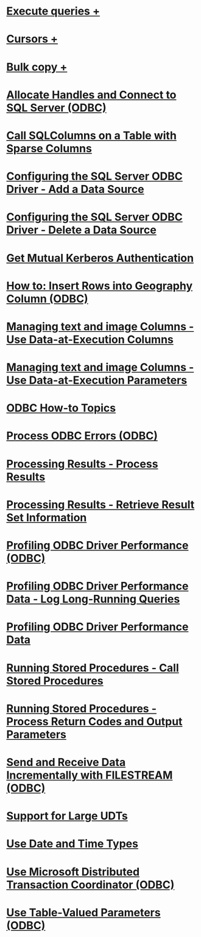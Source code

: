# [Execute queries +](../../relational-databases/native-client-odbc-how-to/execute-queries/index.md?toc=%2fsql%2frelational-databases%2fnative-client-odbc-how-to%2fexecute-queries%2ftoc.json)
# [Cursors +](../../relational-databases/native-client-odbc-how-to/cursors/index.md?toc=%2fsql%2frelational-databases%2fnative-client-odbc-how-to%2fcursors%2ftoc.json)
# [Bulk copy +](../../relational-databases/native-client-odbc-how-to/bulk-copy/index.md?toc=%2fsql%2frelational-databases%2fnative-client-odbc-how-to%2fbulk-copy%2ftoc.json)
# [Allocate Handles and Connect to SQL Server (ODBC)](allocate-handles-and-connect-to-sql-server-odbc.md)
# [Call SQLColumns on a Table with Sparse Columns](call-sqlcolumns-on-a-table-with-sparse-columns.md)
# [Configuring the SQL Server ODBC Driver - Add a Data Source](configuring-the-sql-server-odbc-driver-add-a-data-source.md)
# [Configuring the SQL Server ODBC Driver - Delete a Data Source](configuring-the-sql-server-odbc-driver-delete-a-data-source.md)
# [Get Mutual Kerberos Authentication](get-mutual-kerberos-authentication.md)
# [How to: Insert Rows into Geography Column (ODBC)](how-to-insert-rows-into-geography-column-odbc.md)
# [Managing text and image Columns - Use Data-at-Execution Columns](managing-text-and-image-columns-use-data-at-execution-columns.md)
# [Managing text and image Columns - Use Data-at-Execution Parameters](managing-text-and-image-columns-use-data-at-execution-parameters.md)
# [ODBC How-to Topics](odbc-how-to-topics.md)
# [Process ODBC Errors (ODBC)](process-odbc-errors-odbc.md)
# [Processing Results - Process Results](processing-results-process-results.md)
# [Processing Results - Retrieve Result Set Information](processing-results-retrieve-result-set-information.md)
# [Profiling ODBC Driver Performance (ODBC)](profiling-odbc-driver-performance-odbc.md)
# [Profiling ODBC Driver Performance Data - Log Long-Running Queries](profiling-odbc-driver-performance-data-log-long-running-queries.md)
# [Profiling ODBC Driver Performance Data](profiling-odbc-driver-performance-data.md)
# [Running Stored Procedures - Call Stored Procedures](running-stored-procedures-call-stored-procedures.md)
# [Running Stored Procedures - Process Return Codes and Output Parameters](running-stored-procedures-process-return-codes-and-output-parameters.md)
# [Send and Receive Data Incrementally with FILESTREAM (ODBC)](send-and-receive-data-incrementally-with-filestream-odbc.md)
# [Support for Large UDTs](support-for-large-udts.md)
# [Use Date and Time Types](use-date-and-time-types.md)
# [Use Microsoft Distributed Transaction Coordinator (ODBC)](use-microsoft-distributed-transaction-coordinator-odbc.md)
# [Use Table-Valued Parameters (ODBC)](use-table-valued-parameters-odbc.md)
